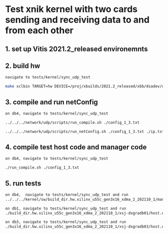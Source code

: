 # Test xnik kernel with two cards sending and receiving data to and from each other
## 1. set up Vitis 2021.2_released environemnts

## 2. build hw

```sh
navigate to tests/kernel/sync_udp_test

make xclbin TARGET=hw DEVICE=/proj/xbuilds/2021.2_released/xbb/dsadev/opt/xilinx/platforms/xilinx_u55c_gen3x16_xdma_2_202110_1/xilinx_u55c_gen3x16_xdma_2_202110_1.xpfm INTERFACE=0
```

## 3. compile and run netConfig 

```sh
on db4, navigate to tests/kernel/sync_udp_test

../../../network/udp/scripts/run_compile.sh ./config_1_3.txt

../../../network/udp/scripts/run_netConfig.sh ./config_1_3.txt ./ip.txt
```

## 4. compile test host code and manager code

```sh
on db4, navigate to tests/kernel/sync_udp_test

./run_compile.sh ./config_1_3.txt
```

## 5. run tests

```sh
on db4,  navigate to tests/kernel/sync_udp_test and run
../../../kernel/sw/build_dir.hw.xilinx_u55c_gen3x16_xdma_2_202110_1/manager.exe ./ip.txt 2 100

on db1, navigate to tests/kernel/sync_udp_test and run
./build_dir.hw.xilinx_u55c_gen3x16_xdma_2_202110_1/xsj-dxgradb01/host.exe ./xsj-dxgradb01_0_sockets.txt ./ip.txt 16537448 4 50

on db3, navigate to tests/kernel/sync_udp_test and run
./build_dir.hw.xilinx_u55c_gen3x16_xdma_2_202110_1/xsj-dxgradb03/host.exe ./xsj-dxgradb03_0_sockets.txt ./ip.txt 16537448 4 50
```
